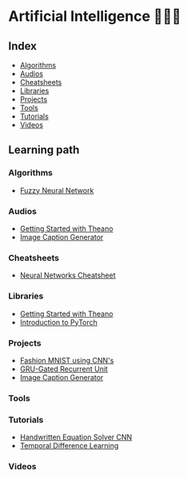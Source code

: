 <h1 align="left">Artificial Intelligence 👨🏻‍💻</h1>

## Index

- [Algorithms](https://github.com/girlscript/winter-of-contributing/tree/Datascience_With_Python/Datascience_With_Python/Artificial%20Intelligence/Tutorials)
- [Audios](https://github.com/girlscript/winter-of-contributing/tree/Datascience_With_Python/Datascience_With_Python/Deep%20Learning/Audios)
- [Cheatsheets](https://github.com/girlscript/winter-of-contributing/tree/Datascience_With_Python/Datascience_With_Python/Deep%20Learning/Cheatsheets)
- [Libraries](https://github.com/girlscript/winter-of-contributing/tree/Datascience_With_Python/Datascience_With_Python/Deep%20Learning/Libraries)
- [Projects](https://github.com/girlscript/winter-of-contributing/tree/Datascience_With_Python/Datascience_With_Python/Deep%20Learning/Projects)
- [Tools](https://github.com/girlscript/winter-of-contributing/tree/Datascience_With_Python/Datascience_With_Python/Deep%20Learning/Tools)
- [Tutorials](https://github.com/girlscript/winter-of-contributing/tree/Datascience_With_Python/Datascience_With_Python/Deep%20Learning/Tutorials)
- [Videos](https://github.com/girlscript/winter-of-contributing/tree/Datascience_With_Python/Datascience_With_Python/Deep%20Learning/Videos)



## Learning path

### Algorithms

- [Fuzzy Neural Network](https://github.com/girlscript/winter-of-contributing/tree/Datascience_With_Python/Datascience_With_Python/Deep%20Learning/Algorithms/Fuzzy%20Neural%20Network)

### Audios

- [Getting Started with Theano](https://github.com/girlscript/winter-of-contributing/tree/Datascience_With_Python/Datascience_With_Python/Deep%20Learning/Audios/Getting%20Started%20with%20Theano)
- [Image Caption Generator](https://github.com/girlscript/winter-of-contributing/tree/Datascience_With_Python/Datascience_With_Python/Deep%20Learning/Audios/Image%20Caption%20Generator)

### Cheatsheets

- [Neural Networks Cheatsheet](https://github.com/girlscript/winter-of-contributing/tree/Datascience_With_Python/Datascience_With_Python/Deep%20Learning/Cheatsheets/Neural%20Networks%20Cheatsheet)

### Libraries

- [Getting Started with Theano](https://github.com/girlscript/winter-of-contributing/tree/Datascience_With_Python/Datascience_With_Python/Deep%20Learning/Libraries/Getting%20started%20with%20Theano)
- [Introduction to PyTorch](https://github.com/girlscript/winter-of-contributing/tree/Datascience_With_Python/Datascience_With_Python/Deep%20Learning/Libraries/Introduction%20to%20Pytorch)

### Projects

- [Fashion MNIST using CNN's](https://github.com/girlscript/winter-of-contributing/tree/Datascience_With_Python/Datascience_With_Python/Deep%20Learning/Projects/Fashion%20MNIST%20using%20CNNs)
- [GRU-Gated Recurrent Unit](https://github.com/girlscript/winter-of-contributing/tree/Datascience_With_Python/Datascience_With_Python/Deep%20Learning/Projects/GRU%20(Gated%20Recurrent%20Unit))
- [Image Caption Generator](https://github.com/girlscript/winter-of-contributing/tree/Datascience_With_Python/Datascience_With_Python/Deep%20Learning/Projects/Image%20Caption%20Generator)

### Tools

### Tutorials

- [Handwritten Equation Solver CNN](https://github.com/girlscript/winter-of-contributing/tree/Datascience_With_Python/Datascience_With_Python/Deep%20Learning/Tutorials/Handwritten%20Equation%20Solver%20CNN)
- [Temporal Difference Learning](https://github.com/girlscript/winter-of-contributing/tree/Datascience_With_Python/Datascience_With_Python/Deep%20Learning/Tutorials/Temporal%20Difference%20Learning)

### Videos
